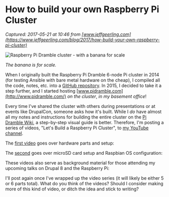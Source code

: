 # How to build your own Raspberry Pi Cluster

_Captured: 2017-05-21 at 10:46 from [www.jeffgeerling.com](https://www.jeffgeerling.com/blog/2017/how-build-your-own-raspberry-pi-cluster)_

![Raspberry Pi Dramble cluster - with a banana for scale](https://www.jeffgeerling.com/sites/jeffgeerling.com/files/images/raspberry-pi-dramble-banana-for-scale-cluster.jpg)

_The banana is for scale._

When I originally built the Raspberry Pi Dramble 6-node Pi cluster in 2014 (for testing Ansible with bare metal hardware on the cheap), I compiled all the code, notes, etc. into a [GitHub repository](https://github.com/geerlingguy/raspberry-pi-dramble). In 2015, I decided to take it a step further, and I started hosting [www.pidramble.com](http://www.pidramble.com/) _on the cluster_, _in my basement office_!

Every time I've shared the cluster with others during presentations or at events like DrupalCon, someone asks how it's built. While I _do_ have almost all my notes and instructions for building the entire cluster on the [Pi Dramble Wiki](http://www.pidramble.com/wiki), a step-by-step visual guide is better. Therefore, I'm posting a series of videos, "Let's Build a Raspberry Pi Cluster", to [my YouTube channel](https://www.youtube.com/user/geerlingguy).

The [first video](https://www.youtube.com/watch?v=1SvNkdTzUng) goes over hardware parts and setup:

The [second](https://www.youtube.com/watch?v=RZugKrvxWIQ) goes over microSD card setup and Raspbian OS configuration:

These videos also serve as background material for those attending my upcoming talks on Drupal 8 and the Raspberry Pi:

I'll post again once I've wrapped up the video series (it will likely be either 5 or 6 parts total). What do you think of the videos? Should I consider making more of this kind of video, or ditch the idea and stick to writing?
